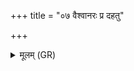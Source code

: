 +++
title = "०७ वैश्वानरः प्र दहतु"

+++
<details><summary>मूलम् (GR)</summary>

वैश्वानरः प्र दहतु  
भ्रातृव्यान् द्विषतो वृषा ।  
उद्यन् मे शुक्र आदित्यो  
वि मृधो हन्तु सूर्यः ॥
</details>